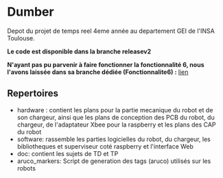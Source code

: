 # Dumber

Depot du projet de temps reel 4eme année au departement GEI de l'INSA Toulouse.

<b color="red">Le code est disponible dans la branche releasev2</b>

<b color="red">N'ayant pas pu parvenir à faire fonctionner la fonctionnalité 6, nous l'avons laissée dans sa branche dédiée (Fonctionnalite6) :</b> [lien](https://github.com/Rob174/dumber/blob/Fonctionnalite6/software/raspberry/superviseur-robot/tasks.cpp)
## Repertoires
- hardware : contient les plans pour la partie mecanique du robot et de son chargeur, ainsi que les plans de conception des PCB du robot, du chargeur, de l'adaptateur Xbee pour la raspberry  et les plans des CAP du robot
- software: rassemble les parties logicielles du robot, du chargeur, les bibliotheques et superviseur coté raspberry et l'interface Web
- doc: contient les sujets de TD et TP
- aruco_markers: Script de generation des tags (aruco) utilisés sur les robots

